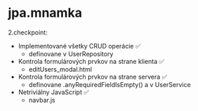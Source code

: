 # jpa.mnamka
2.checkpoint:
- Implementované všetky CRUD operácie ✅
  - definovane v UserRepository
- Kontrola formulárových prvkov na strane klienta ✅
  - editUsers_modal.html 
- Kontrola formulárových prvkov na strane servera ✅
  - definovane .anyRequiredFieldIsEmpty() a v UserService 
- Netriviálny JavaScript ✅
  - navbar.js
